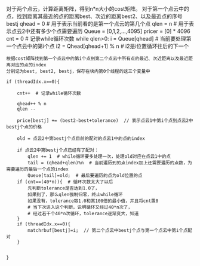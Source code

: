 对于两个点云，计算距离矩阵，得到n*n大小的cost矩阵。
对于第一个点云中的点，找到距离其最近的点的距离best、次近的距离best2、以及最近点的序号bestj
qhead = 0  # 用于表示当前看的是第一个点云的第几个点
qlen = n  # 用于表示点云2中还有多少个点需要遍历
Queue = [0,1,2,...,4095]
pricer = [0] * 4096
cnt = 0  # 记录while循环次数
while qlen>0:
    i = Queue[qhead]  # 当前要处理第一个点云中的第i个点
    i2 = Qhead[qhead+1] % n  # i2是i位置循环往后的下一个

    根据cost矩阵找到第一个点云中的第i个点到第二个点云中所有点的最近、次近距离以及最近距离对应的点的index
    分别记为best, best2, bestj，保存在块内第0个线程的这三个变量中

    if (threadIdx.x==0){

        cnt++  # 记录while循环次数

        qhead++ % n
        qlen -- 
        
        price[bestj] += (best2-best+tolerance)  // 表示点云1中第i个点到点云2中bestj个点的价格

        old = 点云2中第bestj个点目前的配对的点云1中的点的index
    
        if 点云2中第bestj个点已经有了配对：
            qlen += 1  # while循环要多处理一次，处理old对应在点云1中的点
            tail = (qhead+qlen)%n  # 当前遍历到的点index加上还需要遍历的点数，为需要遍历的最后一个点的index
            Queue[tail]=old;  # 最后要遍历的点为old位置的点
        if (cnt==(40*n)){  # 循环次数太大了以后
            先判断tolerance是否达到1.0了，
            如果到了，那么qlen强制归零，终止while循环
            如果没有，tolerance取1.0和其100倍的最小值，并且将cnt置0
            # 当下次进入这个判断，说明循环又经过40*n次了，
            # 经过若干个40*n次循环，tolerance逐渐变大，知道
        }
        if (threadIdx.x==0){
            matchrbuf[bestj]=i;  // 第二个点云中bestj个点与第一个点云中第i个点配对
        }


    }
    
    
    